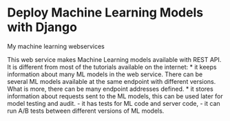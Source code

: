 # Deploy Machine Learning Models with Django
My machine learning webservices

This web service makes Machine Learning models available with REST API. It is different from most of the tutorials available on the internet: * it keeps information about many ML models in the web service. There can be several ML models available at the same endpoint with different versions. What is more, there can be many endpoint addresses defined. * it stores information about requests sent to the ML models, this can be used later for model testing and audit.
      - it has tests for ML code and server code,
      - it can run A/B tests between different versions of ML models.
